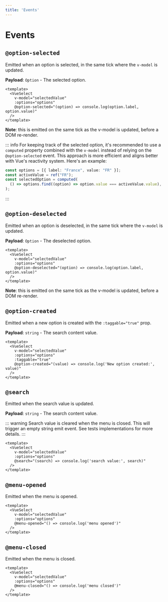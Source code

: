 ```yaml
---
title: 'Events'
---
```


# Events

## `@option-selected`

Emitted when an option is selected, in the same tick where the `v-model` is updated.

**Payload**: `Option` - The selected option.

```vue
<template>
  <VueSelect
    v-model="selectedValue"
    :options="options"
    @option-selected="(option) => console.log(option.label, option.value)"
  />
</template>
```

**Note**: this is emitted on the same tick as the v-model is updated, before a DOM re-render.

::: info
For keeping track of the selected option, it's recommended to use a `computed` property combined with the `v-model` instead of relying on the `@option-selected` event. This approach is more efficient and aligns better with Vue's reactivity system. Here's an example:

```ts
const options = [{ label: "France", value: "FR" }];
const activeValue = ref("FR");
const selectedOption = computed(
  () => options.find((option) => option.value === activeValue.value),
);
```
:::

## `@option-deselected`

Emitted when an option is deselected, in the same tick where the `v-model` is updated.

**Payload**: `Option` - The deselected option.

```vue
<template>
  <VueSelect
    v-model="selectedValue"
    :options="options"
    @option-deselected="(option) => console.log(option.label, option.value)"
  />
</template>
```

**Note**: this is emitted on the same tick as the v-model is updated, before a DOM re-render.

## `@option-created`

Emitted when a new option is created with the `:taggable="true"` prop.

**Payload**: `string` - The search content value.

```vue
<template>
  <VueSelect
    v-model="selectedValue"
    :options="options"
    :taggable="true"
    @option-created="(value) => console.log('New option created:', value)"
  />
</template>
```

## `@search`

Emitted when the search value is updated.

**Payload**: `string` - The search content value.

::: warning
Search value is cleared when the menu is closed. This will trigger an empty string emit event. See tests implementations for more details.
:::

```vue
<template>
  <VueSelect
    v-model="selectedValue"
    :options="options"
    @search="(search) => console.log('search value:', search)"
  />
</template>
```

## `@menu-opened`

Emitted when the menu is opened.

```vue
<template>
  <VueSelect
    v-model="selectedValue"
    :options="options"
    @menu-opened="() => console.log('menu opened')"
  />
</template>
```

## `@menu-closed`

Emitted when the menu is closed.

```vue
<template>
  <VueSelect
    v-model="selectedValue"
    :options="options"
    @menu-closed="() => console.log('menu closed')"
  />
</template>
```
